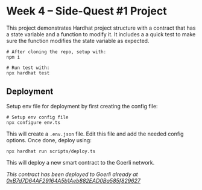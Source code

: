 # Week 4 – Side-Quest #1 Project

This project demonstrates Hardhat project structure with a contract that has a
state variable and a function to modify it. It includes a a quick test to 
make sure the function modifies the state variable as expected.

```shell
# After cloning the repo, setup with:
npm i

# Run test with:
npx hardhat test
```

## Deployment

Setup env file for deployment by first creating the config file:

```shell
# Setup env config file
npx configure env.ts
```

This will create a `.env.json` file. Edit this file and add the needed config
options. Once done, deploy using:

```shell
npx hardhat run scripts/deploy.ts
```

This will deploy a new smart contract to the Goerli network.

_This contract has been deployed to Goerli already at [0xB7d7D64AF29164A5b1Aeb882EAD0Ba585f829627](https://goerli.etherscan.io/address/0xb7d7d64af29164a5b1aeb882ead0ba585f829627)_
